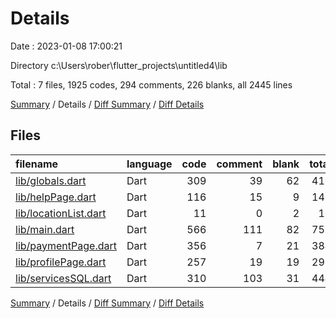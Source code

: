 # Details

Date : 2023-01-08 17:00:21

Directory c:\\Users\\rober\\flutter_projects\\untitled4\\lib

Total : 7 files,  1925 codes, 294 comments, 226 blanks, all 2445 lines

[Summary](results.md) / Details / [Diff Summary](diff.md) / [Diff Details](diff-details.md)

## Files
| filename | language | code | comment | blank | total |
| :--- | :--- | ---: | ---: | ---: | ---: |
| [lib/globals.dart](/lib/globals.dart) | Dart | 309 | 39 | 62 | 410 |
| [lib/helpPage.dart](/lib/helpPage.dart) | Dart | 116 | 15 | 9 | 140 |
| [lib/locationList.dart](/lib/locationList.dart) | Dart | 11 | 0 | 2 | 13 |
| [lib/main.dart](/lib/main.dart) | Dart | 566 | 111 | 82 | 759 |
| [lib/paymentPage.dart](/lib/paymentPage.dart) | Dart | 356 | 7 | 21 | 384 |
| [lib/profilePage.dart](/lib/profilePage.dart) | Dart | 257 | 19 | 19 | 295 |
| [lib/servicesSQL.dart](/lib/servicesSQL.dart) | Dart | 310 | 103 | 31 | 444 |

[Summary](results.md) / Details / [Diff Summary](diff.md) / [Diff Details](diff-details.md)
